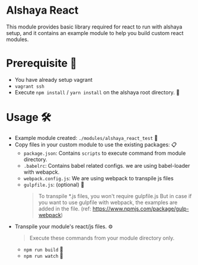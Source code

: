 # Alshaya React

This module provides basic library required for react to run with alshaya
setup, and it contains an example module to help you build custom react
modules.

# Prerequisite :bell:
- You have already setup vagrant
- `vagrant ssh`
- Execute `npm install` / `yarn install` on the alshaya root directory. :see_no_evil: 

# Usage :hammer_and_wrench:
- Example module created: `./modules/alshaya_react_test` :file_folder:
- Copy files in your custom module to use the existing packages: :clipboard:
    -  `package.json`: Contains `scripts` to execute command from module directory.
    -  `.babelrc`: Contains babel related configs. we are using babel-loader with webapck.
    - `webpack.config.js`: We are using webpack to transpile js files
    - `gulpfile.js`: (optional) :see_no_evil:
        > To transpile *.js files, you won't require gulpfile.js But in case if 
        you want to use gulpfile with webpack, the examples are added in the 
        file. (ref: https://www.npmjs.com/package/gulp-webpack)
- Transpile your module's react/js files. :gear:
    > Execute these commands from your module directory only.
    - `npm run build` :speedboat:
    - `npm run watch` :rowboat:

